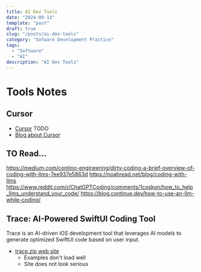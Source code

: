 ```yaml
---
title: AI Dev Tools
date: "2024-09-13"
template: "post"
draft: true
slug: "/posts/ai-dev-tools"
category: "Sofware Development Practice"
tags:
  - "Software"
  - "AI"
description: "AI Dev Tools"
---
```


# Tools Notes

## Cursor
- [Cursor](https://www.cursor.com) TODO
- [Blog about Cursor](https://www.vipshek.com/blog/cursor)

## TO Read...
https://medium.com/contino-engineering/dirty-coding-a-brief-overview-of-coding-with-llms-7ee937e5863d
https://noahread.net/blog/coding-with-llms
https://www.reddit.com/r/ChatGPTCoding/comments/1coskgn/how_to_help_llms_understand_your_code/
https://blog.continue.dev/how-to-use-an-llm-while-coding/

## Trace: AI-Powered SwiftUI Coding Tool
Trace is an AI-driven iOS development tool that leverages AI models to generate optimized SwiftUI code based on user input. 
- [trace.zip web site](https://www.trace.zip)
  - Examples don't load well
  - Site does not look serious
